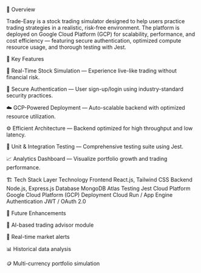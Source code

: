 🚀 Overview

Trade-Easy is a stock trading simulator designed to help users practice trading strategies in a realistic, risk-free environment.
The platform is deployed on Google Cloud Platform (GCP) for scalability, performance, and cost efficiency — featuring secure authentication, optimized compute resource usage, and thorough testing with Jest.

🧩 Key Features

💼 Real-Time Stock Simulation — Experience live-like trading without financial risk.

🔐 Secure Authentication — User sign-up/login using industry-standard security practices.

☁️ GCP-Powered Deployment — Auto-scalable backend with optimized resource utilization.

⚙️ Efficient Architecture — Backend optimized for high throughput and low latency.

🧪 Unit & Integration Testing — Comprehensive testing suite using Jest.

📈 Analytics Dashboard — Visualize portfolio growth and trading performance.

🏗️ Tech Stack
Layer	Technology
Frontend	React.js, Tailwind CSS
Backend	Node.js, Express.js
Database	MongoDB Atlas
Testing	Jest
Cloud Platform	Google Cloud Platform (GCP)
Deployment	Cloud Run / App Engine
Authentication	JWT / OAuth 2.0

🧭 Future Enhancements

🧠 AI-based trading advisor module

🔔 Real-time market alerts

📊 Historical data analysis

🪙 Multi-currency portfolio simulation

